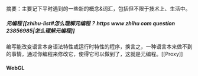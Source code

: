 摘要：主要记下平时遇到的一些新的概念&词汇，包括但不限于技术上、生活中。

##### 元编程 [[zhihu-list#怎么理解元编程？ https www zhihu com question 23856985|怎么理解元编程]]
编写能改变语言本身语法特性或运行时特性的程序，换言之，一种语言本来做不到的事情，通过你编程来修改它，使得它可以做到了，这就是元编程。[[Proxy]]

#### WebGL
